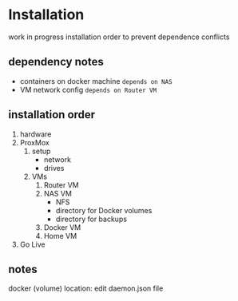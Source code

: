 # Installation

work in progress installation order to prevent dependence conflicts

## dependency notes

- containers on docker machine `depends on NAS`
- VM network config `depends on Router VM`

## installation order

1. hardware
2. ProxMox
   1. setup
      - network
      - drives
   2. VMs
      1. Router VM
      2. NAS VM
         - NFS
         - directory for Docker volumes
         - directory for backups
      3. Docker VM
      4. Home VM
3. Go Live

## notes

docker (volume) location: edit daemon.json file
